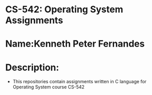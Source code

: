 # CS-542: Operating System Assignments

# Name:Kenneth Peter Fernandes


# Description:
- This repositories contain assignments written in C language for Operating System course CS-542

